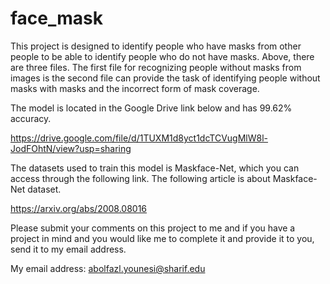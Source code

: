 # face_mask
This project is designed to identify people who have masks from other people to be able to identify people who do not have masks.
Above, there are three files. The first file for recognizing people without masks from images is the second file can provide the task of identifying people without masks with masks and the incorrect form of mask coverage.

The model is located in the Google Drive link below and has 99.62% accuracy.

https://drive.google.com/file/d/1TUXM1d8yct1dcTCVugMlW8l-JodFOhtN/view?usp=sharing

The datasets used to train this model is Maskface-Net, which you can access through the following link.
The following article is about Maskface-Net dataset.

https://arxiv.org/abs/2008.08016

Please submit your comments on this project to me and if you have a project in mind and you would like me to complete it and provide it to you, send it to my email address.

My email address: abolfazl.younesi@sharif.edu

